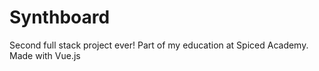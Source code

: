 # Synthboard

Second full stack project ever! 
Part of my education at Spiced Academy.
Made with Vue.js

